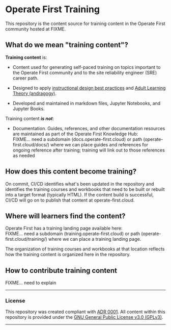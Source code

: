 # Operate First Training

This repository is the content source for training content in the Operate First community hosted at FIXME.

## What do we mean "training content"?

**Training content** is:

* Content used for generating self-paced training on topics important to the Operate First community and to the site reliability engineer (SRE) career path.

* Designed to apply [instructional design best practices](https://blog.commlabindia.com/elearning-design/instructional-design-best-practices-guide) and [Adult Learning Theory (andragogy)](https://en.wikipedia.org/wiki/Andragogy).

* Developed and maintained in markdown files, Jupyter Notebooks, and Jupyter Books.

Training content ***is not***:

* Documentation. Guides, references, and other documentation resources are maintained as part of the Operate First Knowledge Hub:<br/>
FIXME... need a subdomain (docs.operate-first.cloud) or path (operate-first.cloud/docs/) where we can place guides and references for ongoing reference after training; training will link out to those references as needed

## How does this content become training?

On commit, CI/CD identifies what's been updated in the repository and identifies the training courses and workbooks that need to be built or rebuilt into a target format (typically HTML). If the content build is successful, CI/CD will go on to publish that content at operate-first.cloud.

## Where will learners find the content?

Operate First has a training landing page available here:<br/>
FIXME... need a subdomain (training.operate-first.cloud) or path (operate-first.cloud/training/) where we can place a training landing page.

The organization of training courses and workbooks at that location reflects how the training content is organized here in the repository.

## How to contribute training content

FIXME... need to explain


<hr/>

### License

This repository was created compliant with [ADR 0001](https://www.operate-first.cloud/blueprints/blueprint/docs/adr/0001-use-gpl3-as-license.md). All content within this repository is provided under the [GNU General Public License v3.0 (GPLv3)](https://www.gnu.org/licenses/gpl-3.0.en.html).

<hr/>
